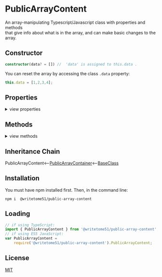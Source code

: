 # PublicArrayContent

An array-manipulating Typescript/Javascript class with properties and methods  
that give info about what is in the array, and can make basic changes to the array.

## Constructor
```ts
constructor(data? = []) //  'data' is assigned to this.data .
```

You can reset the array by accessing the class `.data` property:
```ts
this.data = [1,2,3,4];
```  

## Properties
<details>
<summary>view properties</summary>

```ts
data : any[]  // the actual array
	
length : number // length of this.data

isEmpty : boolean (read-only)

notEmpty : boolean (read-only)

copy : this (read-only)
    // a copy of the instance, containing an independent copy of this.data 
    // that can be manipulated separately.

className : string (read-only)
```
</details>


## Methods
<details>
<summary>view methods</summary>

```ts
set(newArray): void
    // Changes value of this.data to newArray without breaking its memory reference.
    // So if there are copies of this.data, the copies will be updated as well.

append(values): this
    // attaches values to end of this.data.

prepend(values): this
    // attaches values to beginning of this.data.

moveByIndex(currentIndex, newIndex): this
    // moves an item, identified by currentIndex, to newIndex.
    // Both currentIndex and newIndex can be negative or positive.

forEach(iterationFunction): void
    // Behaves same as Array.forEach()
    // iterationFunction = function(currentValue, currentIndex?, entireArray?): any

asString(glue = ', '): string
    // Does same thing as Array.join()
```
NOTICE:  For all the methods below, any parameter called `value` cannot be an object,   
and any parameter called `values` cannot contain an object.   
This does not include arrays. Arrays are OK, as long as they don't contain objects.
```ts
has(value): boolean
    // returns true if this.data contains `value`.

hasAll(values): boolean
    // returns true if this.data contains every value in `values`.

hasAny(values): boolean
    // returns true if this.data contains at least 1 value in `values`.

hasAdjacent(values): boolean
    // returns true if this.data contains exact sequence of `values`.
    // Example: if this.data is [10,1,2,3,11], then this.hasAdjacent([1,2,3]) 
    // returns true.

startsWith(values): boolean
    // returns true if this.data starts with exact sequence of `values`.
    // always returns false if `values` contains object.

endsWith(values): boolean
    // returns true if this.data ends with exact sequence of `values`.
    // always returns false if `values` contains object.

matches(values): boolean
    // returns true if this.data matches `values` exactly.
    
firstIndexOf(value): number
    // returns index of first instance of `value` found in this.data
    
lastIndexOf(value): number
    // returns index of last instance of `value` found in this.data
    
indexesOf(value): number[]
    // returns indexes of every instance of `value` found in this.data
```

For the next 3 methods:  
`testFunction` is a callback with same signature as callback passed to  
`Array.filter()` :  
`testFunction(item, index?, theArray?): boolean`  
If `item` passes a test, `testFunction` returns true.

```ts
allPass(testFunction): boolean
    // returns true if all items pass test.

anyPass(testFunction): boolean
    // returns true if at least 1 item passes.

indexesThatPass(testFunction): number[]
    // returns indexes of items that pass test.
``` 
The methods below are not important to know about in order to use this  
class.  They're inherited from [BaseClass](https://github.com/writetome51/typescript-base-class#baseclass) .
```ts
protected   _createGetterAndOrSetterForEach(
                  propertyNames: string[],
                  configuration: IGetterSetterConfiguration
            ) : void
     /*********************
     Use this method when you have a bunch of properties that need getter and/or 
     setter functions that all do the same thing. You pass in an array of string 
     names of those properties, and the method attaches the same getter and/or 
     setter function to each property.
     IGetterSetterConfiguration is this object:
     {
         get_setterFunction?: (
             propertyName: string, index?: number, propertyNames?: string[]
         ) => Function,
             // get_setterFunction takes the property name as first argument and 
             // returns the setter function.  The setter function must take one 
             // parameter and return void.
     
         get_getterFunction?: (
             propertyName: string, index?: number, propertyNames?: string[]
         ) => Function
             // get_getterFunction takes the property name as first argument and 
             // returns the getter function.  The getter function must return something.
     }
     *********************/ 
   
   
protected   _returnThis_after(voidExpression: any) : this
    // voidExpression is executed, then function returns this.
    // Even if voidExpression returns something, the returned data isn't used.

protected   _errorIfPropertyHasNoValue(
                property: string, // can contain dot-notation, i.e., 'property.subproperty'
                propertyNameInError? = ''
            ) : void
    // If value of this[property] is undefined or null, it triggers fatal error:
    // `The property "${propertyNameInError}" has no value.`
```
</details>


## Inheritance Chain

PublicArrayContent<--[PublicArrayContainer](https://github.com/writetome51/public-array-container#publicarraycontainer)<--[BaseClass](https://github.com/writetome51/typescript-base-class#baseclass)

## Installation

You must have npm installed first. Then, in the command line:

`npm i  @writetome51/public-array-content`

## Loading
```ts
// if using TypeScript:
import { PublicArrayContent } from '@writetome51/public-array-content';
// if using ES5 JavaScript:
var PublicArrayContent = 
    require('@writetome51/public-array-content').PublicArrayContent;
```


## License
[MIT](https://choosealicense.com/licenses/mit/)
